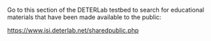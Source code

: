 Go to this section of the DETERLab testbed to search for educational materials that have been made available to the public:

<https://www.isi.deterlab.net/sharedpublic.php>
